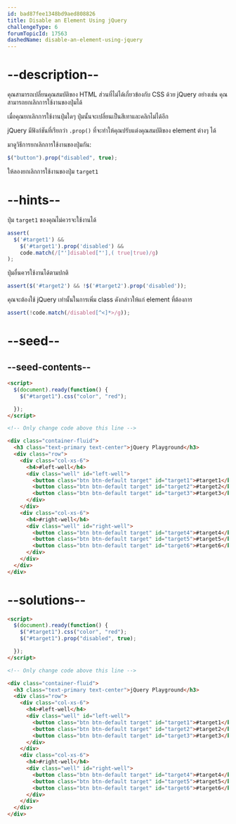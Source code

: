 ```yaml
---
id: bad87fee1348bd9aed808826
title: Disable an Element Using jQuery
challengeType: 6
forumTopicId: 17563
dashedName: disable-an-element-using-jquery
---
```


# --description--

คุณสามารถเปลี่ยนคุณสมบัติของ HTML ส่วนที่ไม่ได้เกี่ยวข้องกับ CSS ด้วย jQuery อย่างเช่น คุณสามารถยกเลิกการใช้งานของปุ่มได้

เมื่อคุณยกเลิกการใช้งานปุ่มใดๆ ปุ่มนั้นจะเปลี่ยนเป็นสีเทาและคลิกไม่ได้อีก

jQuery มีฟังก์ชันที่เรียกว่า `.prop()` ที่จะทำให้คุณปรับแต่งคุณสมบัติของ element ต่างๆ ได้

มาดูวิธีการยกเลิกการใช้งานของปุ่มกัน:

```js
$("button").prop("disabled", true);
```

ให้ลองยกเลิกการใช้งานของปุ่ม `target1`

# --hints--

ปุ่ม `target1` ของคุณไม่ควรจะใช้งานได้

```js
assert(
  $('#target1') &&
    $('#target1').prop('disabled') &&
    code.match(/["']disabled["'],( true|true)/g)
);
```

ปุ่มอื่นควรใช้งานได้ตามปกติ

```js
assert($('#target2') && !$('#target2').prop('disabled'));
```

คุณจะต้องใช้ jQuery เท่านั้นในการเพิ่ม class ดังกล่าวให้แก่ element ที่ต้องการ

```js
assert(!code.match(/disabled[^<]*>/g));
```

# --seed--

## --seed-contents--

```html
<script>
  $(document).ready(function() {
    $("#target1").css("color", "red");

  });
</script>

<!-- Only change code above this line -->

<div class="container-fluid">
  <h3 class="text-primary text-center">jQuery Playground</h3>
  <div class="row">
    <div class="col-xs-6">
      <h4>#left-well</h4>
      <div class="well" id="left-well">
        <button class="btn btn-default target" id="target1">#target1</button>
        <button class="btn btn-default target" id="target2">#target2</button>
        <button class="btn btn-default target" id="target3">#target3</button>
      </div>
    </div>
    <div class="col-xs-6">
      <h4>#right-well</h4>
      <div class="well" id="right-well">
        <button class="btn btn-default target" id="target4">#target4</button>
        <button class="btn btn-default target" id="target5">#target5</button>
        <button class="btn btn-default target" id="target6">#target6</button>
      </div>
    </div>
  </div>
</div>
```

# --solutions--

```html
<script>
  $(document).ready(function() {
    $("#target1").css("color", "red");
    $("#target1").prop("disabled", true);

  });
</script>

<!-- Only change code above this line -->

<div class="container-fluid">
  <h3 class="text-primary text-center">jQuery Playground</h3>
  <div class="row">
    <div class="col-xs-6">
      <h4>#left-well</h4>
      <div class="well" id="left-well">
        <button class="btn btn-default target" id="target1">#target1</button>
        <button class="btn btn-default target" id="target2">#target2</button>
        <button class="btn btn-default target" id="target3">#target3</button>
      </div>
    </div>
    <div class="col-xs-6">
      <h4>#right-well</h4>
      <div class="well" id="right-well">
        <button class="btn btn-default target" id="target4">#target4</button>
        <button class="btn btn-default target" id="target5">#target5</button>
        <button class="btn btn-default target" id="target6">#target6</button>
      </div>
    </div>
  </div>
</div>
```
